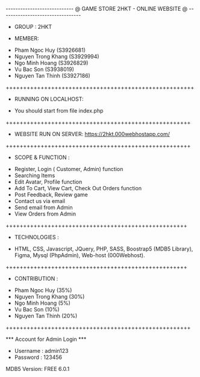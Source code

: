 
  ----------------------------  @ GAME STORE 2HKT - ONLINE WEBSITE @  ---------------------------------
 
 - GROUP : 2HKT
 
 - MEMBER: 
 
 + Pham Ngoc Huy (S3926681)
 + Nguyen Trong Khang (S3929994)
 + Ngo Minh Hoang (S3926829)
 + Vu Bac Son (S3938019)
 + Nguyen Tan Thinh (S3927186)


++++++++++++++++++++++++++++++++++++++++++++++++++++++

- RUNNING ON LOCALHOST:

+ You should start from file index.php 


+++++++++++++++++++++++++++++++++++++++++++++++++++++

- WEBSITE RUN ON SERVER:
 https://2hkt.000webhostapp.com/ 



+++++++++++++++++++++++++++++++++++++++++++++++++++++

- SCOPE & FUNCTION :

 + Register, Login ( Customer, Admin) function
 + Searching Items 
 + Edit Avatar, Profile function
 + Add To Cart, View Cart,  Check Out Orders function
 + Post Feedback, Review game
 + Contact us via email
 + Send email from Admin
 + View Orders from Admin
 
++++++++++++++++++++++++++++++++++++++++++++++++++++

- TECHNOLOGIES :

+ HTML, CSS, Javascript, JQuery, PHP, SASS, Boostrap5 (MDB5 Library), Figma, Mysql (PhpAdmin), Web-host (000Webhost). 


++++++++++++++++++++++++++++++++++++++++++++++++++++

- CONTRIBUTION :
 + Pham Ngoc Huy (35%)
 + Nguyen Trong Khang (30%)
 + Ngo Minh Hoang (5%)
 + Vu Bac Son (10%)
 + Nguyen Tan Thinh (20%)



+++++++++++++++++++++++++++++++++++++++++++++++++++++

*** Account for Admin Login  ***

+ Username : admin123 
+ Password : 123456




MDB5
Version: FREE 6.0.1



